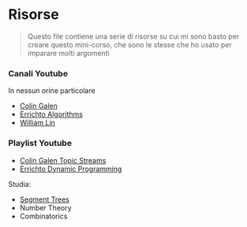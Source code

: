 # Risorse
> Questo file contiene una serie di risorse su cui mi sono basto per creare questo mini-corso, che sono le stesse che ho usato per imparare molti argomenti

### Canali Youtube
In nessun orine particolare
- [Colin Galen](https://www.youtube.com/@ColinGalen)
- [Errichto Algorithms](https://www.youtube.com/@Errichto)
- [William Lin](https://www.youtube.com/@tmwilliamlin168)

### Playlist Youtube
- [Colin Galen Topic Streams](https://www.youtube.com/playlist?list=PLDjGkpToBsYCaRoQ-_S5MRxYMuKgHD62w)
- [Errichto Dynamic Programming](https://www.youtube.com/playlist?list=PLl0KD3g-oDOGJUdmhFk19LaPgrfmAGQfo)


Studia:
- [Segment Trees](https://youtu.be/QvgpIX4_vyA?si=wNepmHPADjRtucHO)
- Number Theory
- Combinatorics